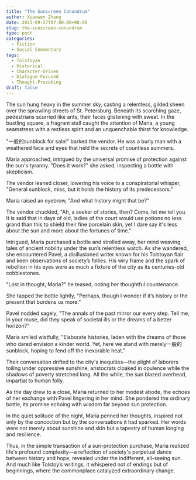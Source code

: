 ```yaml
---
title: "The Sunscreen Conundrum"
author: Xiaowen Zhang
date: 2023-09-27T07:00:00+08:00
slug: the-sunscreen-conundrum
type: post
categories:
  - Fiction
  - Social Commentary
tags:
  - Tolstoyan
  - Historical
  - Character-Driven
  - Dialogue-Focused
  - Thought-Provoking
draft: false
---
```


The sun hung heavy in the summer sky, casting a relentless, gilded sheen over the sprawling streets of St. Petersburg. Beneath its scorching gaze, pedestrians scurried like ants, their faces glistening with sweat. In the bustling square, a fragrant stall caught the attention of Maria, a young seamstress with a restless spirit and an unquenchable thirst for knowledge.

"一般的sunblock for sale!" barked the vendor. He was a burly man with a weathered face and eyes that held the secrets of countless summers.

Maria approached, intrigued by the universal promise of protection against the sun's tyranny. "Does it work?" she asked, inspecting a bottle with skepticism.

The vendor leaned closer, lowering his voice to a conspiratorial whisper, "General sunblock, miss, but it holds the history of its predecessors."

Maria raised an eyebrow, "And what history might that be?"

The vendor chuckled, "Ah, a seeker of stories, then? Come, let me tell you. It is said that in days of old, ladies of the court would use potions no less grand than this to shield their fine porcelain skin, yet I dare say it's less about the sun and more about the fortunes of time."

Intrigued, Maria purchased a bottle and strolled away, her mind weaving tales of ancient nobility under the sun’s relentless watch. As she wandered, she encountered Pavel, a disillusioned writer known for his Tolstoyan flair and keen observations of society’s follies. His wiry frame and the spark of rebellion in his eyes were as much a fixture of the city as its centuries-old cobblestones.

"Lost in thought, Maria?" he teased, noting her thoughtful countenance.

She tapped the bottle lightly, "Perhaps, though I wonder if it’s history or the present that burdens us more."

Pavel nodded sagely, "The annals of the past mirror our every step. Tell me, in your muse, did they speak of societal ills or the dreams of a better horizon?"

Maria smiled wistfully, "Elaborate histories, laden with the dreams of those who dared envision a kinder world. Yet, here we stand with merely一般的sunblock, hoping to fend off the inexorable heat."

Their conversation drifted to the city's inequities—the plight of laborers toiling under oppressive sunshine, aristocrats cloaked in opulence while the shadows of poverty stretched long. All the while, the sun blazed overhead, impartial to human folly.

As the day drew to a close, Maria returned to her modest abode, the echoes of her exchange with Pavel lingering in her mind. She pondered the ordinary bottle, its promise echoing with wisdom far beyond sun protection.

In the quiet solitude of the night, Maria penned her thoughts, inspired not only by the concoction but by the conversations it had sparked. Her words were not merely about sunshine and skin but a tapestry of human longing and resilience.

Thus, in the simple transaction of a sun-protection purchase, Maria realized life's profound complexity—a reflection of society's perpetual dance between history and hope, revealed under the indifferent, all-seeing sun. And much like Tolstoy’s writings, it whispered not of endings but of beginnings, where the commonplace catalyzed extraordinary change.